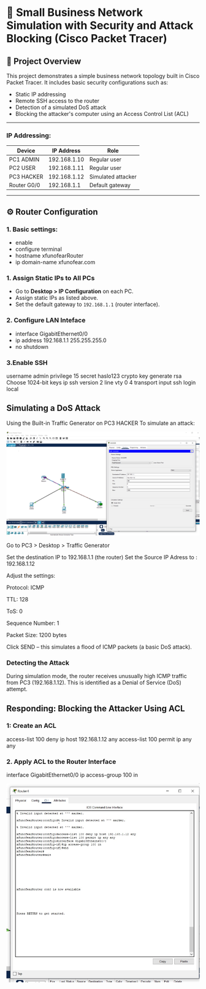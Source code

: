 # 🔐 Small Business Network Simulation with Security and Attack Blocking (Cisco Packet Tracer)

## 🧩 Project Overview

This project demonstrates a simple business network topology built in Cisco Packet Tracer. It includes basic security configurations such as:

- Static IP addressing
- Remote SSH access to the router
- Detection of a simulated DoS attack
- Blocking the attacker's computer using an Access Control List (ACL)

---
### IP Addressing:

| Device        | IP Address       | Role               |
|---------------|------------------|--------------------|
| PC1  ADMIN    | 192.168.1.10     | Regular user       |
| PC2  USER     | 192.168.1.11     | Regular user       |
| PC3  HACKER   | 192.168.1.12     | Simulated attacker |
| Router G0/0   | 192.168.1.1      | Default gateway    |

---

## ⚙️ Router Configuration

### 1. Basic settings:

- enable
- configure terminal
- hostname xfunofearRouter
- ip domain-name xfunofear.com

### 1. Assign Static IPs to All PCs

- Go to **Desktop > IP Configuration** on each PC.
- Assign static IPs as listed above.
- Set the default gateway to `192.168.1.1` (router interface).
  

### 2. Configure LAN Inteface
- interface GigabitEthernet0/0
- ip address 192.168.1.1 255.255.255.0
- no shutdown

### 3.Enable SSH
username admin privilege 15 secret haslo123
crypto key generate rsa
Choose 1024-bit keys
ip ssh version 2
line vty 0 4
transport input ssh
login local

## Simulating a DoS Attack
Using the Built-in Traffic Generator on PC3 HACKER
To simulate an attack:

<p align="center">
<img src="../images/dos.png" alt="Traffic Generator" width="900"/>
</p>


Go to PC3 > Desktop > Traffic Generator

Set the destination IP to 192.168.1.1 (the router)
Set the Source IP Adress to : 192.168.1.12

Adjust the settings:

Protocol: ICMP

TTL: 128

ToS: 0

Sequence Number: 1

Packet Size: 1200 bytes


Click SEND – this simulates a flood of ICMP packets (a basic DoS attack).

### Detecting the Attack
During simulation mode, the router receives unusually high ICMP traffic from PC3 (192.168.1.12). This is identified as a Denial of Service (DoS) attempt.

## Responding: Blocking the Attacker Using ACL

### 1: Create an ACL

access-list 100 deny ip host 192.168.1.12 any
access-list 100 permit ip any any

### 2. Apply ACL to the Router Interface

interface GigabitEthernet0/0
ip access-group 100 in

<p align="center">
<img src="../images/dos2 block.jpg" alt="Block dos" width="900"/>
</p>


